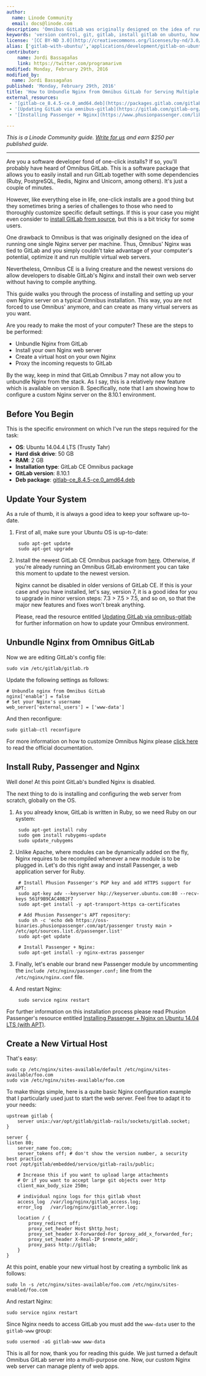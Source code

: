 ```yaml
---
author:
  name: Linode Community
  email: docs@linode.com
description: 'Omnibus GitLab was originally designed on the idea of running one single Nginx server per machine. However, the newest versions of Omnibus allow you to unbundle the default Nginx server and install and configure your own as you like. This way, you can run multiple virtual servers on one machine.'
keywords: 'version control, git, gitlab, install gitlab on ubuntu, how to manage repositories with gitlab'
license: '[CC BY-ND 3.0](http://creativecommons.org/licenses/by-nd/3.0/us/)'
alias: ['gitlab-with-ubuntu/','applications/development/gitlab-on-ubuntu-14-04/']
contributor:
    name: Jordi Bassagañas
    link: https://twitter.com/programarivm
modified: Monday, February 29th, 2016
modified_by:
  name: Jordi Bassagañas
published: 'Monday, February 29th, 2016'
title: 'How to Unbundle Nginx from Omnibus GitLab for Serving Multiple Websites'
external_resources:
 - '[gitlab-ce_8.4.5-ce.0_amd64.deb](https://packages.gitlab.com/gitlab/gitlab-ce/packages/ubuntu/trusty/gitlab-ce_8.4.5-ce.0_amd64.deb)'
 - '[Updating GitLab via omnibus-gitlab](https://gitlab.com/gitlab-org/omnibus-gitlab/blob/master/doc/update.md)'
 - '[Installing Passenger + Nginx](https://www.phusionpassenger.com/library/install/nginx/install/oss/trusty/)'

---
```


*This is a Linode Community guide. [Write for us](/docs/contribute) and earn $250 per published guide.*

<hr>

Are you a software developer fond of one-click installs? If so, you'll probably have heard of Omnibus GitLab. This is a software package that allows you to easily install and run GitLab together with some dependencies (Ruby, PostgreSQL, Redis, Nginx and Unicorn, among others). It's just a couple of minutes.

However, like everything else in life, one-click installs are a good thing but they sometimes bring a series of challenges to those who need to thoroughly customize specific default settings. If this is your case you might even consider to [install GitLab from source](https://www.linode.com/docs/applications/development/how-to-install-and-configure-gitlab-on-ubuntu-14-04-trusty-tahr "How to Install and Configure GitLab on Ubuntu 14.04 (Trusty Tahr)"), but this is a bit tricky for some users.

One drawback to Omnibus is that was originally designed on the idea of running one single Nginx server per machine. Thus, Omnibus' Nginx was tied to GitLab and you simply couldn't take advantage of your computer's potential, optimize it and run multiple virtual web servers.

Nevertheless, Omnibus CE is a living creature and the newest versions do allow developers to disable GitLab's Nginx and install their own web server without having to compile anything.

This guide walks you through the process of installing and setting up your own Nginx server on a typical Omnibus installation. This way, you are not forced to use Omnibus' anymore, and can create as many virtual servers as you want.

Are you ready to make the most of your computer? These are the steps to be performed:

- Unbundle Nginx from GitLab
- Install your own Nginx web server
- Create a virtual host on your own Nginx
- Proxy the incoming requests to GitLab

By the way, keep in mind that GitLab Omnibus 7 may not allow you to unbundle Nginx from the stack. As I say, this is a relatively new feature which is available on version 8. Specifically, note that I am showing how to configure a custom Nginx server on the 8.10.1 environment.

## Before You Begin

This is the specific environment on which I've run the steps required for the task:

- **OS**: Ubuntu 14.04.4 LTS (Trusty Tahr)
- **Hard disk drive**: 50 GB
- **RAM**: 2 GB
- **Installation type**: GitLab CE Omnibus package
- **GitLab version**: 8.10.1
- **Deb package**: [gitlab-ce_8.4.5-ce.0_amd64.deb](https://packages.gitlab.com/gitlab/gitlab-ce/packages/ubuntu/trusty/gitlab-ce_8.4.5-ce.0_amd64.deb "gitlab-ce_8.4.5-ce.0_amd64.deb for Ubuntu 14.04.4 LTS (Trusty Tahr)")

## Update Your System

As a rule of thumb, it is always a good idea to keep your software up-to-date.

1. First of all, make sure your Ubuntu OS is up-to-date:

		sudo apt-get update
		sudo apt-get upgrade

2. Install the newest GitLab CE Omnibus package from [here](https://about.gitlab.com/downloads/#ubuntu1404). Otherwise, if you're already running an Omnibus GitLab environment you can take this moment to update to the newest version.

	 Nginx cannot be disabled in older versions of GitLab CE. If this is your case and you have installed, let's say, version 7, it is a good idea for you to upgrade in minor version steps: 7.3 > 7.5 > 7.5, and so on, so that the major new features and fixes won't break anything.

   Please, read the resource entitled [Updating GitLab via omnibus-gitlab](https://gitlab.com/gitlab-org/omnibus-gitlab/blob/master/doc/update.md "Updating GitLab via omnibus-gitlab") for further information on how to update your Omnibus environment.

## Unbundle Nginx from Omnibus GitLab

Now we are editing GitLab's config file:

	sudo vim /etc/gitlab/gitlab.rb

Update the following settings as follows:

	# Unbundle nginx from Omnibus GitLab
	nginx['enable'] = false
	# Set your Nginx's username
	web_server['external_users'] = ['www-data']

And then reconfigure:

	sudo gitlab-ctl reconfigure

For more information on how to customize Omnibus Nginx please [click here](https://gitlab.com/gitlab-org/omnibus-gitlab/blob/master/doc/settings/nginx.md) to read the official documentation.


## Install Ruby, Passenger and Nginx

Well done! At this point GitLab's bundled Nginx is disabled.

The next thing to do is installing and configuring the web server from scratch, globally on the OS.

1. As you already know, GitLab is written in Ruby, so we need Ruby on our system:

		sudo apt-get install ruby
		sudo gem install rubygems-update
		sudo update_rubygems

2. Unlike Apache, where modules can be dynamically added on the fly, Nginx requires to be recompiled whenever a new module is to be plugged in. Let's do this right away and install Passenger, a web application server for Ruby.

		# Install Phusion Passenger's PGP key and add HTTPS support for APT:
		sudo apt-key adv --keyserver hkp://keyserver.ubuntu.com:80 --recv-keys 561F9B9CAC40B2F7
		sudo apt-get install -y apt-transport-https ca-certificates

		# Add Phusion Passenger's APT repository:
		sudo sh -c 'echo deb https://oss-binaries.phusionpassenger.com/apt/passenger trusty main > /etc/apt/sources.list.d/passenger.list'
		sudo apt-get update

		# Install Passenger + Nginx:
		sudo apt-get install -y nginx-extras passenger

3. Finally, let's enable our brand new Passenger module by uncommenting the `include /etc/nginx/passenger.conf;` line from the `/etc/nginx/nginx.conf` file.

4. And restart Nginx:

		sudo service nginx restart


For further information on this installation process please read Phusion Passenger's resource entitled [Installing Passenger + Nginx on Ubuntu 14.04 LTS (with APT)](https://www.phusionpassenger.com/library/install/nginx/install/oss/trusty/ "Installing Passenger + Nginx").

## Create a New Virtual Host

That's easy:

	sudo cp /etc/nginx/sites-available/default /etc/nginx/sites-available/foo.com
	sudo vim /etc/nginx/sites-available/foo.com

To make things simple, here is a quite basic Nginx configuration example that I particularly used just to start the web server. Feel free to adapt it to your needs:

	upstream gitlab {
       	server unix:/var/opt/gitlab/gitlab-rails/sockets/gitlab.socket;
	}

	server {
    listen 80;
		server_name foo.com;
		server_tokens off; # don't show the version number, a security best practice
    root /opt/gitlab/embedded/service/gitlab-rails/public;

        # Increase this if you want to upload large attachments
        # Or if you want to accept large git objects over http
        client_max_body_size 250m;

        # individual nginx logs for this gitlab vhost
        access_log  /var/log/nginx/gitlab_access.log;
        error_log   /var/log/nginx/gitlab_error.log;

        location / {
            proxy_redirect off;
            proxy_set_header Host $http_host;
            proxy_set_header X-Forwarded-For $proxy_add_x_forwarded_for;
			proxy_set_header X-Real-IP $remote_addr;
			proxy_pass http://gitlab;
		}
	}

At this point, enable your new virtual host by creating a symbolic link as follows:

	sudo ln -s /etc/nginx/sites-available/foo.com /etc/nginx/sites-enabled/foo.com

And restart Nginx:

	sudo service nginx restart

Since Nginx needs to access GitLab you must add the `www-data` user to the `gitlab-www` group:

	sudo usermod -aG gitlab-www www-data

This is all for now, thank you for reading this guide. We just turned a default Omnibus GitLab server into a multi-purpose one. Now, our custom Nginx web server can manage plenty of web apps.
